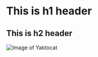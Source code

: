 # This is h1 header
## This is h2 header
![Image of Yaktocat](https://octodex.github.com/images/yaktocat.png)
